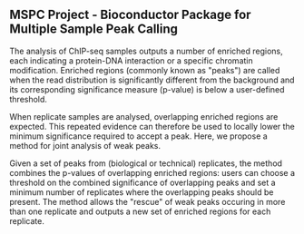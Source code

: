 ## MSPC Project - Bioconductor Package for Multiple Sample Peak Calling
The analysis of ChIP-seq samples outputs a number of enriched regions, each indicating a protein-DNA interaction or a specific chromatin modification. Enriched regions (commonly known as "peaks") are called when the read distribution is significantly different from the background and its corresponding significance measure (p-value) is below a user-defined threshold.

When replicate samples are analysed, overlapping enriched regions are expected. This repeated evidence can therefore be used to locally lower the minimum significance required to accept a peak. Here, we propose a method for joint analysis of weak peaks.

Given a set of peaks from (biological or technical) replicates, the method combines the p-values of overlapping enriched regions: users can choose a threshold on the combined significance of overlapping peaks and set a minimum number of replicates where the overlapping peaks should be present. The method allows the "rescue" of weak peaks occuring in more than one replicate and outputs a new set of enriched regions for each replicate.
